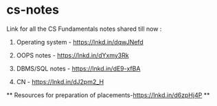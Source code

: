 # cs-notes
Link for all the CS Fundamentals notes shared till now :

1. Operating system -
https://lnkd.in/dqwJNefd

2. OOPS notes - https://lnkd.in/dYxmy3Rk

3. DBMS/SQL notes - https://lnkd.in/dE9-xfBA

4. CN - https://lnkd.in/dJ2pm2_H

** Resources for preparation of placements-https://lnkd.in/d6zpHj4P **
